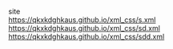 site <br>
https://qkxkdghkaus.github.io/xml_css/s.xml <br>
https://qkxkdghkaus.github.io/xml_css/sd.xml <br>
https://qkxkdghkaus.github.io/xml_css/sdd.xml
